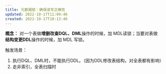 ```yaml
---
title: 元数据锁：确保读写正确性
updated: 2022-10-17T11:09:46
created: 2022-10-17T10:13:46
---
```


**概念：**
对一个表做**增删改查DQL、DML**操作的时候，加 MDL读锁；当要对表做**结构变更DDL**操作的时候，加 MDL 写锁。

触发场景：
1.  执行DQL、DML时，不能执行DDL。（因为DDL修改表结构，对全表都有影响）
2.  走非索引，全表扫描时
